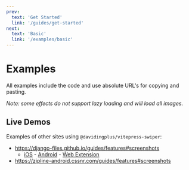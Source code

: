 ```yaml
---
prev:
  text: 'Get Started'
  link: '/guides/get-started'
next:
  text: 'Basic'
  link: '/examples/basic'
---
```


# Examples

<ExampleLinks />

All examples include the code and use absolute URL's for copying and pasting.

<ExampleLinks :as-list="true" />

_Note: some effects do not support lazy loading and will load all images._

## Live Demos

Examples of other sites using `@davidingplus/vitepress-swiper`:

- https://django-files.github.io/guides/features#screenshots
  - [iOS](https://django-files.github.io/clients/ios#screenshots) - [Android](https://django-files.github.io/clients/android#screenshots) - [Web Extension](https://django-files.github.io/clients/browser#screenshots)
- https://zipline-android.cssnr.com/guides/features#screenshots
